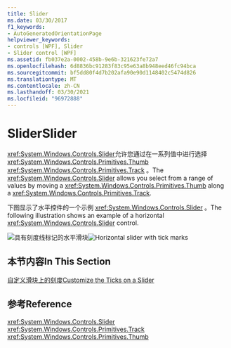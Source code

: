 ```yaml
---
title: Slider
ms.date: 03/30/2017
f1_keywords:
- AutoGeneratedOrientationPage
helpviewer_keywords:
- controls [WPF], Slider
- Slider control [WPF]
ms.assetid: fb037e2a-0002-458b-9e6b-321623fe72a7
ms.openlocfilehash: 6d8836bc91283f83c95e63a8b948eed46fc94bca
ms.sourcegitcommit: bf5dd80f4d7b202afa90e90d1148402c5474d826
ms.translationtype: MT
ms.contentlocale: zh-CN
ms.lasthandoff: 03/30/2021
ms.locfileid: "96972888"
---
```

# <a name="slider"></a><span data-ttu-id="38dff-102">Slider</span><span class="sxs-lookup"><span data-stu-id="38dff-102">Slider</span></span>
<span data-ttu-id="38dff-103"><xref:System.Windows.Controls.Slider>允许您通过在一系列值中进行选择 <xref:System.Windows.Controls.Primitives.Thumb> <xref:System.Windows.Controls.Primitives.Track> 。</span><span class="sxs-lookup"><span data-stu-id="38dff-103">The <xref:System.Windows.Controls.Slider> allows you select from a range of values by moving a <xref:System.Windows.Controls.Primitives.Thumb> along a <xref:System.Windows.Controls.Primitives.Track>.</span></span>  
  
 <span data-ttu-id="38dff-104">下图显示了水平控件的一个示例 <xref:System.Windows.Controls.Slider> 。</span><span class="sxs-lookup"><span data-stu-id="38dff-104">The following illustration shows an example of a horizontal <xref:System.Windows.Controls.Slider> control.</span></span>  
  
 <span data-ttu-id="38dff-105">![具有刻度线标记的水平滑块](./media/ss-ctl-hslider-ticks.png "SS_CTL_hslider_ticks")</span><span class="sxs-lookup"><span data-stu-id="38dff-105">![Horizontal slider with tick marks](./media/ss-ctl-hslider-ticks.png "SS_CTL_hslider_ticks")</span></span>  
  
## <a name="in-this-section"></a><span data-ttu-id="38dff-106">本节内容</span><span class="sxs-lookup"><span data-stu-id="38dff-106">In This Section</span></span>  
 [<span data-ttu-id="38dff-107">自定义滑块上的刻度</span><span class="sxs-lookup"><span data-stu-id="38dff-107">Customize the Ticks on a Slider</span></span>](how-to-customize-the-ticks-on-a-slider.md)  
  
## <a name="reference"></a><span data-ttu-id="38dff-108">参考</span><span class="sxs-lookup"><span data-stu-id="38dff-108">Reference</span></span>  
 <xref:System.Windows.Controls.Slider>  
  <xref:System.Windows.Controls.Primitives.Track>  
  <xref:System.Windows.Controls.Primitives.Thumb>
